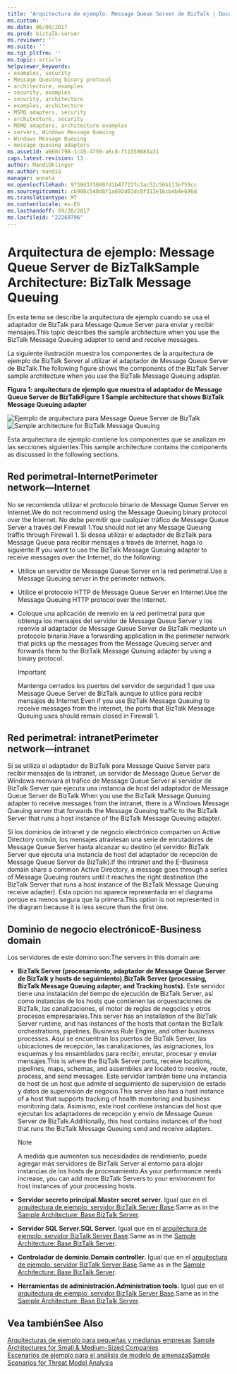 ```yaml
---
title: 'Arquitectura de ejemplo: Message Queue Server de BizTalk | Documentos de Microsoft'
ms.custom: ''
ms.date: 06/08/2017
ms.prod: biztalk-server
ms.reviewer: ''
ms.suite: ''
ms.tgt_pltfrm: ''
ms.topic: article
helpviewer_keywords:
- examples, security
- Message Queuing binary protocol
- architecture, examples
- security, examples
- security, architecture
- examples, architecture
- MSMQ adapters, security
- architecture, security
- MSMQ adapters, architecture examples
- servers, Windows Message Queuing
- Windows Message Queuing
- message queuing adapters
ms.assetid: a660c798-1c45-4759-a6c8-f11550683a31
caps.latest.revision: 13
author: MandiOhlinger
ms.author: mandia
manager: anneta
ms.openlocfilehash: 9f38d373680fd1b47722fc1ac52c56b113ef59cc
ms.sourcegitcommit: cb908c540d8f1a692d01dc8f313e16cb4b4e696d
ms.translationtype: MT
ms.contentlocale: es-ES
ms.lasthandoff: 09/20/2017
ms.locfileid: "22269796"
---
```

# <a name="sample-architecture-biztalk-message-queuing"></a><span data-ttu-id="e1904-102">Arquitectura de ejemplo: Message Queue Server de BizTalk</span><span class="sxs-lookup"><span data-stu-id="e1904-102">Sample Architecture: BizTalk Message Queuing</span></span>
<span data-ttu-id="e1904-103">En esta tema se describe la arquitectura de ejemplo cuando se usa el adaptador de BizTalk para Message Queue Server para enviar y recibir mensajes.</span><span class="sxs-lookup"><span data-stu-id="e1904-103">This topic describes the sample architecture when you use the BizTalk Message Queuing adapter to send and receive messages.</span></span>  
  
 <span data-ttu-id="e1904-104">La siguiente ilustración muestra los componentes de la arquitectura de ejemplo de BizTalk Server al utilizar el adaptador de Message Queue Server de BizTalk.</span><span class="sxs-lookup"><span data-stu-id="e1904-104">The following figure shows the components of the BizTalk Server sample architecture when you use the BizTalk Message Queuing adapter.</span></span>  
  
 <span data-ttu-id="e1904-105">**Figura 1: arquitectura de ejemplo que muestra el adaptador de Message Queue Server de BizTalk**</span><span class="sxs-lookup"><span data-stu-id="e1904-105">**Figure 1 Sample architecture that shows BizTalk Message Queuing adapter**</span></span>  
  
 <span data-ttu-id="e1904-106">![Ejemplo de arquitectura para Message Queue Server de BizTalk](../core/media/tdi-sec-refarch-msmq.gif "TDI_Sec_RefArch_MSMQ")</span><span class="sxs-lookup"><span data-stu-id="e1904-106">![Sample architecture for BizTalk Message Queuing](../core/media/tdi-sec-refarch-msmq.gif "TDI_Sec_RefArch_MSMQ")</span></span>  
  
 <span data-ttu-id="e1904-107">Esta arquitectura de ejemplo contiene los componentes que se analizan en las secciones siguientes.</span><span class="sxs-lookup"><span data-stu-id="e1904-107">This sample architecture contains the components as discussed in the following sections.</span></span>  
  
## <a name="perimeter-networkinternet"></a><span data-ttu-id="e1904-108">Red perimetral-Internet</span><span class="sxs-lookup"><span data-stu-id="e1904-108">Perimeter network―Internet</span></span>  
 <span data-ttu-id="e1904-109">No se recomienda utilizar el protocolo binario de Message Queue Server en Internet.</span><span class="sxs-lookup"><span data-stu-id="e1904-109">We do not recommend using the Message Queuing binary protocol over the Internet.</span></span> <span data-ttu-id="e1904-110">No debe permitir que cualquier tráfico de Message Queue Server a través del Firewall 1.</span><span class="sxs-lookup"><span data-stu-id="e1904-110">You should not let any Message Queuing traffic through Firewall 1.</span></span> <span data-ttu-id="e1904-111">Si desea utilizar el adaptador de BizTalk para Message Queue para recibir mensajes a través de Internet, haga lo siguiente:</span><span class="sxs-lookup"><span data-stu-id="e1904-111">If you want to use the BizTalk Message Queuing adapter to receive messages over the Internet, do the following:</span></span>  
  
-   <span data-ttu-id="e1904-112">Utilice un servidor de Message Queue Server en la red perimetral.</span><span class="sxs-lookup"><span data-stu-id="e1904-112">Use a Message Queuing server in the perimeter network.</span></span>  
  
-   <span data-ttu-id="e1904-113">Utilice el protocolo HTTP de Message Queue Server en Internet.</span><span class="sxs-lookup"><span data-stu-id="e1904-113">Use the Message Queuing HTTP protocol over the Internet.</span></span>  
  
-   <span data-ttu-id="e1904-114">Coloque una aplicación de reenvío en la red perimetral para que obtenga los mensajes del servidor de Message Queue Server y los reenvíe al adaptador de Message Queue Server de BizTalk mediante un protocolo binario.</span><span class="sxs-lookup"><span data-stu-id="e1904-114">Have a forwarding application in the perimeter network that picks up the messages from the Message Queuing server and forwards them to the BizTalk Message Queuing adapter by using a binary protocol.</span></span>  
  
    > [!IMPORTANT]
    >  <span data-ttu-id="e1904-115">Mantenga cerrados los puertos del servidor de seguridad 1 que usa Message Queue Server de BizTalk aunque lo utilice para recibir mensajes de Internet.</span><span class="sxs-lookup"><span data-stu-id="e1904-115">Even if you use BizTalk Message Queuing to receive messages from the Internet, the ports that BizTalk Message Queuing uses should remain closed in Firewall 1.</span></span>  
  
## <a name="perimeter-networkintranet"></a><span data-ttu-id="e1904-116">Red perimetral: intranet</span><span class="sxs-lookup"><span data-stu-id="e1904-116">Perimeter network―intranet</span></span>  
 <span data-ttu-id="e1904-117">Si se utiliza el adaptador de BizTalk para Message Queue Server para recibir mensajes de la intranet, un servidor de Message Queue Server de Windows reenviará el tráfico de Message Queue Server al servidor de BizTalk Server que ejecuta una instancia de host del adaptador de Message Queue Server de BizTalk.</span><span class="sxs-lookup"><span data-stu-id="e1904-117">When you use the BizTalk Message Queuing adapter to receive messages from the intranet, there is a Windows Message Queuing server that forwards the Message Queuing traffic to the BizTalk Server that runs a host instance of the BizTalk Message Queuing adapter.</span></span>  
  
 <span data-ttu-id="e1904-118">Si los dominios de intranet y de negocio electrónico comparten un Active Directory común, los mensajes atraviesan una serie de enrutadores de Message Queue Server hasta alcanzar su destino (el servidor BizTalk Server que ejecuta una instancia de host del adaptador de recepción de Message Queue Server de BizTalk).</span><span class="sxs-lookup"><span data-stu-id="e1904-118">If the intranet and the E-Business domain share a common Active Directory, a message goes through a series of Message Queuing routers until it reaches the right destination (the BizTalk Server that runs a host instance of the BizTalk Message Queuing receive adapter).</span></span> <span data-ttu-id="e1904-119">Esta opción no aparece representada en el diagrama porque es menos segura que la primera.</span><span class="sxs-lookup"><span data-stu-id="e1904-119">This option is not represented in the diagram because it is less secure than the first one.</span></span>  
  
## <a name="e-business-domain"></a><span data-ttu-id="e1904-120">Dominio de negocio electrónico</span><span class="sxs-lookup"><span data-stu-id="e1904-120">E-Business domain</span></span>  
 <span data-ttu-id="e1904-121">Los servidores de este domino son:</span><span class="sxs-lookup"><span data-stu-id="e1904-121">The servers in this domain are:</span></span>  
  
-   <span data-ttu-id="e1904-122">**BizTalk Server (procesamiento, adaptador de Message Queue Server de BizTalk y hosts de seguimiento).**</span><span class="sxs-lookup"><span data-stu-id="e1904-122">**BizTalk Server (processing, BizTalk Message Queuing adapter, and Tracking hosts).**</span></span> <span data-ttu-id="e1904-123">Este servidor tiene una instalación del tiempo de ejecución de BizTalk Server, así como instancias de los hosts que contienen las orquestaciones de BizTalk, las canalizaciones, el motor de reglas de negocios y otros procesos empresariales.</span><span class="sxs-lookup"><span data-stu-id="e1904-123">This server has an installation of the BizTalk Server runtime, and has instances of the hosts that contain the BizTalk orchestrations, pipelines, Business Rule Engine, and other business processes.</span></span> <span data-ttu-id="e1904-124">Aquí se encuentran los puertos de BizTalk Server, las ubicaciones de recepción, las canalizaciones, las asignaciones, los esquemas y los ensamblados para recibir, enrutar, procesar y enviar mensajes.</span><span class="sxs-lookup"><span data-stu-id="e1904-124">This is where the BizTalk Server ports, receive locations, pipelines, maps, schemas, and assemblies are located to receive, route, process, and send messages.</span></span> <span data-ttu-id="e1904-125">Este servidor también tiene una instancia de host de un host que admite el seguimiento de supervisión de estado y datos de supervisión de negocio.</span><span class="sxs-lookup"><span data-stu-id="e1904-125">This server also has a host instance of a host that supports tracking of health monitoring and business monitoring data.</span></span> <span data-ttu-id="e1904-126">Asimismo, este host contiene instancias del host que ejecutan los adaptadores de recepción y envío de Message Queue Server de BizTalk.</span><span class="sxs-lookup"><span data-stu-id="e1904-126">Additionally, this host contains instances of the host that runs the BizTalk Message Queuing send and receive adapters.</span></span>  
  
    > [!NOTE]
    >  <span data-ttu-id="e1904-127">A medida que aumenten sus necesidades de rendimiento, puede agregar más servidores de BizTalk Server al entorno para alojar instancias de los hosts de procesamiento.</span><span class="sxs-lookup"><span data-stu-id="e1904-127">As your performance needs increase, you can add more BizTalk Servers to your environment for host instances of your processing hosts.</span></span>  
  
-   <span data-ttu-id="e1904-128">**Servidor secreto principal.**</span><span class="sxs-lookup"><span data-stu-id="e1904-128">**Master secret server.**</span></span> <span data-ttu-id="e1904-129">Igual que en el [arquitectura de ejemplo: servidor BizTalk Server Base](../core/sample-architecture-base-biztalk-server.md).</span><span class="sxs-lookup"><span data-stu-id="e1904-129">Same as in the [Sample Architecture: Base BizTalk Server](../core/sample-architecture-base-biztalk-server.md).</span></span>  
  
-   <span data-ttu-id="e1904-130">**Servidor SQL Server.**</span><span class="sxs-lookup"><span data-stu-id="e1904-130">**SQL Server.**</span></span> <span data-ttu-id="e1904-131">Igual que en el [arquitectura de ejemplo: servidor BizTalk Server Base](../core/sample-architecture-base-biztalk-server.md).</span><span class="sxs-lookup"><span data-stu-id="e1904-131">Same as in the [Sample Architecture: Base BizTalk Server](../core/sample-architecture-base-biztalk-server.md).</span></span>  
  
-   <span data-ttu-id="e1904-132">**Controlador de dominio.**</span><span class="sxs-lookup"><span data-stu-id="e1904-132">**Domain controller.**</span></span> <span data-ttu-id="e1904-133">Igual que en el [arquitectura de ejemplo: servidor BizTalk Server Base](../core/sample-architecture-base-biztalk-server.md).</span><span class="sxs-lookup"><span data-stu-id="e1904-133">Same as in the [Sample Architecture: Base BizTalk Server](../core/sample-architecture-base-biztalk-server.md).</span></span>  
  
-   <span data-ttu-id="e1904-134">**Herramientas de administración.**</span><span class="sxs-lookup"><span data-stu-id="e1904-134">**Administration tools.**</span></span> <span data-ttu-id="e1904-135">Igual que en el [arquitectura de ejemplo: servidor BizTalk Server Base](../core/sample-architecture-base-biztalk-server.md).</span><span class="sxs-lookup"><span data-stu-id="e1904-135">Same as in the [Sample Architecture: Base BizTalk Server](../core/sample-architecture-base-biztalk-server.md).</span></span>  
  
## <a name="see-also"></a><span data-ttu-id="e1904-136">Vea también</span><span class="sxs-lookup"><span data-stu-id="e1904-136">See Also</span></span>  
 <span data-ttu-id="e1904-137">[Arquitecturas de ejemplo para pequeñas y medianas empresas](../core/sample-architectures-for-small-medium-sized-companies.md) </span><span class="sxs-lookup"><span data-stu-id="e1904-137">[Sample Architectures for Small & Medium-Sized Companies](../core/sample-architectures-for-small-medium-sized-companies.md) </span></span>  
 [<span data-ttu-id="e1904-138">Escenarios de ejemplo para el análisis de modelo de amenaza</span><span class="sxs-lookup"><span data-stu-id="e1904-138">Sample Scenarios for Threat Model Analysis</span></span>](../core/sample-scenarios-for-threat-model-analysis.md)